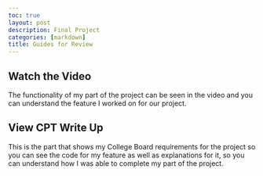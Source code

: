 ```yaml
---
toc: true
layout: post
description: Final Project
categories: [markdown]
title: Guides for Review
---
```


## Watch the Video
The functionality of my part of the project can be seen in the video and you can understand the feature I worked on for our project.

## View CPT Write Up
This is the part that shows my College Board requirements for the project so you can see the code for my feature as well as explanations for it, so you can understand how I was able to complete my part of the project.